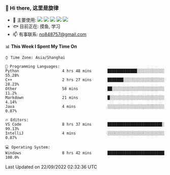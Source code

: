 ### 👋 Hi there, 这里是旋律
- 🔭 主要使用: 
![](https://img.shields.io/badge/-Python-3e74a2?style=flat-square&logo=Python&logoColor=fff)
![](https://img.shields.io/badge/-Java-007396?mstyle=flat-square&logo=Java&logoColor=fff)
![](https://img.shields.io/badge/-Node.js-339933?style=flat-square&logo=Node.js&logoColor=fff)
![](https://img.shields.io/badge/-PostgreSQL-4169e1?style=flat-square&logo=PostgreSQL&logoColor=fff)
![](https://img.shields.io/badge/-VSCode-007acc?style=flat-square&logo=Visual-Studio-Code&logoColor=fff)
- 🐟 目前正在: 摸鱼, 学习
- 📫 有事联系: no848757@gmail.com

<!--START_SECTION:waka-->
📊 **This Week I Spent My Time On** 

```text
⌚︎ Time Zone: Asia/Shanghai

💬 Programming Languages: 
Python                   4 hrs 48 mins       █████████████░░░░░░░░░░░░   55.28% 
C++                      2 hrs 27 mins       ███████░░░░░░░░░░░░░░░░░░   28.23% 
Other                    58 mins             ██░░░░░░░░░░░░░░░░░░░░░░░   11.2% 
Markdown                 21 mins             █░░░░░░░░░░░░░░░░░░░░░░░░   4.14% 
Java                     4 mins              ░░░░░░░░░░░░░░░░░░░░░░░░░   0.87%

🔥 Editors: 
VS Code                  8 hrs 37 mins       ████████████████████████░   99.13% 
IntelliJ                 4 mins              ░░░░░░░░░░░░░░░░░░░░░░░░░   0.87%

💻 Operating System: 
Windows                  8 hrs 42 mins       █████████████████████████   100.0%

```


 Last Updated on 22/09/2022 02:32:36 UTC
<!--END_SECTION:waka-->
